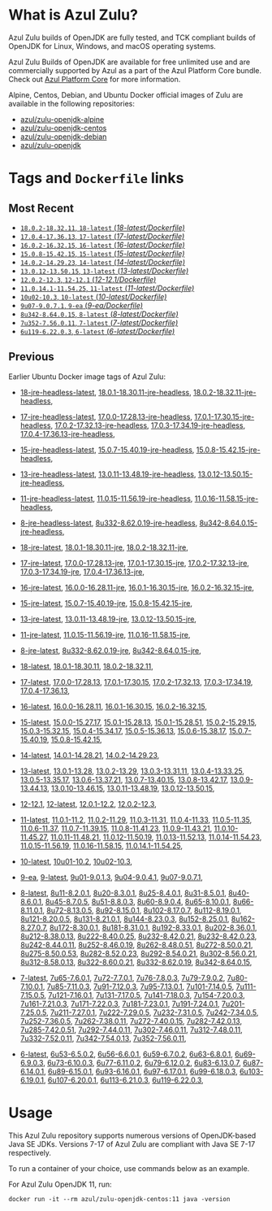 What is Azul Zulu? 
======================================

Azul Zulu builds of OpenJDK are fully tested, and TCK compliant builds of OpenJDK for Linux, Windows, and macOS operating systems.

Azul Zulu Builds of OpenJDK are available for free unlimited use and are commercially supported by Azul as a part of the Azul Platform Core bundle.
Check out [Azul Platform Core][3] for more information.

Alpine, Centos, Debian, and Ubuntu Docker official images of Zulu are available in the following repositories:

  * [azul/zulu-openjdk-alpine][4]
  * [azul/zulu-openjdk-centos][5]
  * [azul/zulu-openjdk-debian][6]
  * [azul/zulu-openjdk][7]

Tags and `Dockerfile` links
===========================

Most Recent
-----------
 
   * [`18.0.2-18.32.11`, `18-latest` (*18-latest/Dockerfile)*][10]
   * [`17.0.4-17.36.13`, `17-latest` (*17-latest/Dockerfile)*][19]
   * [`16.0.2-16.32.15`, `16-latest` (*16-latest/Dockerfile)*][37]
   * [`15.0.8-15.42.15`, `15-latest` (*15-latest/Dockerfile)*][45]
   * [`14.0.2-14.29.23`, `14-latest` (*14-latest/Dockerfile)*][62]
   * [`13.0.12-13.50.15`, `13-latest` (*13-latest/Dockerfile)*][65]
   * [`12.0.2-12.3`, `12-12.1` (*12-12.1/Dockerfile)*][84]
   * [`11.0.14.1-11.54.25`, `11-latest` (*11-latest/Dockerfile)*][88]
   * [`10u02-10.3`, `10-latest` (*10-latest/Dockerfile)*][112]
   * [`9u07-9.0.7.1`, `9-ea` (*9-ea/Dockerfile)*][115]
   * [`8u342-8.64.0.15`, `8-latest` (*8-latest/Dockerfile)*][120]
   * [`7u352-7.56.0.11`, `7-latest` (*7-latest/Dockerfile)*][166]
   * [`6u119-6.22.0.3`, `6-latest` (*6-latest/Dockerfile)*][201]

Previous
--------

Earlier Ubuntu Docker image tags of Azul Zulu:

  * [18-jre-headless-latest][16],
  [18.0.1-18.30.11-jre-headless][17],
  [18.0.2-18.32.11-jre-headless][18],
  
  * [17-jre-headless-latest][31],
  [17.0.0-17.28.13-jre-headless][32],
  [17.0.1-17.30.15-jre-headless][33],
  [17.0.2-17.32.13-jre-headless][34],
  [17.0.3-17.34.19-jre-headless][35],
  [17.0.4-17.36.13-jre-headless][36],
  
  * [15-jre-headless-latest][59],
  [15.0.7-15.40.19-jre-headless][60],
  [15.0.8-15.42.15-jre-headless][61],
  
  * [13-jre-headless-latest][81],
  [13.0.11-13.48.19-jre-headless][82],
  [13.0.12-13.50.15-jre-headless][83],
  
  * [11-jre-headless-latest][109],
  [11.0.15-11.56.19-jre-headless][110],
  [11.0.16-11.58.15-jre-headless][111],
  
  * [8-jre-headless-latest][163],
  [8u332-8.62.0.19-jre-headless][164],
  [8u342-8.64.0.15-jre-headless][165],
  
  * [18-jre-latest][11],
  [18.0.1-18.30.11-jre][14],
  [18.0.2-18.32.11-jre][15],
  
  * [17-jre-latest][20],
  [17.0.0-17.28.13-jre][26],
  [17.0.1-17.30.15-jre][27],
  [17.0.2-17.32.13-jre][28],
  [17.0.3-17.34.19-jre][29],
  [17.0.4-17.36.13-jre][30],
  
  * [16-jre-latest][38],
  [16.0.0-16.28.11-jre][42],
  [16.0.1-16.30.15-jre][43],
  [16.0.2-16.32.15-jre][44],
  
  * [15-jre-latest][46],
  [15.0.7-15.40.19-jre][57],
  [15.0.8-15.42.15-jre][58],
  
  * [13-jre-latest][68],
  [13.0.11-13.48.19-jre][79],
  [13.0.12-13.50.15-jre][80],
  
  * [11-jre-latest][95],
  [11.0.15-11.56.19-jre][107],
  [11.0.16-11.58.15-jre][108],
  
  * [8-jre-latest][121],
  [8u332-8.62.0.19-jre][161],
  [8u342-8.64.0.15-jre][162],
  
  * [18-latest][10],
  [18.0.1-18.30.11][12],
  [18.0.2-18.32.11][13],
  
  * [17-latest][19],
  [17.0.0-17.28.13][21],
  [17.0.1-17.30.15][22],
  [17.0.2-17.32.13][23],
  [17.0.3-17.34.19][24],
  [17.0.4-17.36.13][25],
  
  * [16-latest][37],
  [16.0.0-16.28.11][39],
  [16.0.1-16.30.15][40],
  [16.0.2-16.32.15][41],
  
  * [15-latest][45],
  [15.0.0-15.27.17][47],
  [15.0.1-15.28.13][48],
  [15.0.1-15.28.51][49],
  [15.0.2-15.29.15][50],
  [15.0.3-15.32.15][51],
  [15.0.4-15.34.17][52],
  [15.0.5-15.36.13][53],
  [15.0.6-15.38.17][54],
  [15.0.7-15.40.19][55],
  [15.0.8-15.42.15][56],
  
  * [14-latest][62],
  [14.0.1-14.28.21][63],
  [14.0.2-14.29.23][64],
  
  * [13-latest][65],
  [13.0.1-13.28][66],
  [13.0.2-13.29][67],
  [13.0.3-13.31.11][69],
  [13.0.4-13.33.25][70],
  [13.0.5-13.35.17][71],
  [13.0.6-13.37.21][72],
  [13.0.7-13.40.15][73],
  [13.0.8-13.42.17][74],
  [13.0.9-13.44.13][75],
  [13.0.10-13.46.15][76],
  [13.0.11-13.48.19][77],
  [13.0.12-13.50.15][78],
  
  * [12-12.1][84],
  [12-latest][85],
  [12.0.1-12.2][86],
  [12.0.2-12.3][87],
  
  * [11-latest][88],
  [11.0.1-11.2][89],
  [11.0.2-11.29][90],
  [11.0.3-11.31][91],
  [11.0.4-11.33][92],
  [11.0.5-11.35][93],
  [11.0.6-11.37][94],
  [11.0.7-11.39.15][96],
  [11.0.8-11.41.23][97],
  [11.0.9-11.43.21][98],
  [11.0.10-11.45.27][99],
  [11.0.11-11.48.21][100],
  [11.0.12-11.50.19][101],
  [11.0.13-11.52.13][102],
  [11.0.14-11.54.23][103],
  [11.0.15-11.56.19][104],
  [11.0.16-11.58.15][105],
  [11.0.14.1-11.54.25][106],
  
  * [10-latest][112],
  [10u01-10.2][113],
  [10u02-10.3][114],
  
  * [9-ea][115],
  [9-latest][116],
  [9u01-9.0.1.3][117],
  [9u04-9.0.4.1][118],
  [9u07-9.0.7.1][119],
  
  * [8-latest][120],
  [8u11-8.2.0.1][122],
  [8u20-8.3.0.1][123],
  [8u25-8.4.0.1][124],
  [8u31-8.5.0.1][125],
  [8u40-8.6.0.1][126],
  [8u45-8.7.0.5][127],
  [8u51-8.8.0.3][128],
  [8u60-8.9.0.4][129],
  [8u65-8.10.0.1][130],
  [8u66-8.11.0.1][131],
  [8u72-8.13.0.5][132],
  [8u92-8.15.0.1][133],
  [8u102-8.17.0.7][134],
  [8u112-8.19.0.1][135],
  [8u121-8.20.0.5][136],
  [8u131-8.21.0.1][137],
  [8u144-8.23.0.3][138],
  [8u152-8.25.0.1][139],
  [8u162-8.27.0.7][140],
  [8u172-8.30.0.1][141],
  [8u181-8.31.0.1][142],
  [8u192-8.33.0.1][143],
  [8u202-8.36.0.1][144],
  [8u212-8.38.0.13][145],
  [8u222-8.40.0.25][146],
  [8u232-8.42.0.21][147],
  [8u232-8.42.0.23][148],
  [8u242-8.44.0.11][149],
  [8u252-8.46.0.19][150],
  [8u262-8.48.0.51][151],
  [8u272-8.50.0.21][152],
  [8u275-8.50.0.53][153],
  [8u282-8.52.0.23][154],
  [8u292-8.54.0.21][155],
  [8u302-8.56.0.21][156],
  [8u312-8.58.0.13][157],
  [8u322-8.60.0.21][158],
  [8u332-8.62.0.19][159],
  [8u342-8.64.0.15][160],
  
  * [7-latest][166],
  [7u65-7.6.0.1][167],
  [7u72-7.7.0.1][168],
  [7u76-7.8.0.3][169],
  [7u79-7.9.0.2][170],
  [7u80-7.10.0.1][171],
  [7u85-7.11.0.3][172],
  [7u91-7.12.0.3][173],
  [7u95-7.13.0.1][174],
  [7u101-7.14.0.5][175],
  [7u111-7.15.0.5][176],
  [7u121-7.16.0.1][177],
  [7u131-7.17.0.5][178],
  [7u141-7.18.0.3][179],
  [7u154-7.20.0.3][180],
  [7u161-7.21.0.3][181],
  [7u171-7.22.0.3][182],
  [7u181-7.23.0.1][183],
  [7u191-7.24.0.1][184],
  [7u201-7.25.0.5][185],
  [7u211-7.27.0.1][186],
  [7u222-7.29.0.5][187],
  [7u232-7.31.0.5][188],
  [7u242-7.34.0.5][189],
  [7u252-7.36.0.5][190],
  [7u262-7.38.0.11][191],
  [7u272-7.40.0.15][192],
  [7u282-7.42.0.13][193],
  [7u285-7.42.0.51][194],
  [7u292-7.44.0.11][195],
  [7u302-7.46.0.11][196],
  [7u312-7.48.0.11][197],
  [7u332-7.52.0.11][198],
  [7u342-7.54.0.13][199],
  [7u352-7.56.0.11][200],
  
  * [6-latest][201],
  [6u53-6.5.0.2][202],
  [6u56-6.6.0.1][203],
  [6u59-6.7.0.2][204],
  [6u63-6.8.0.1][205],
  [6u69-6.9.0.3][206],
  [6u73-6.10.0.3][207],
  [6u77-6.11.0.2][208],
  [6u79-6.12.0.2][209],
  [6u83-6.13.0.7][210],
  [6u87-6.14.0.1][211],
  [6u89-6.15.0.1][212],
  [6u93-6.16.0.1][213],
  [6u97-6.17.0.1][214],
  [6u99-6.18.0.3][215],
  [6u103-6.19.0.1][216],
  [6u107-6.20.0.1][217],
  [6u113-6.21.0.3][218],
  [6u119-6.22.0.3][219],
  

Usage
=====

This Azul Zulu repository supports numerous versions of OpenJDK-based Java SE JDKs. Versions 7-17 of Azul Zulu are compliant with Java SE 7-17 respectively.

To run a container of your choice, use commands below as an example.

For Azul Zulu OpenJDK 11, run:

    docker run -it --rm azul/zulu-openjdk-centos:11 java -version

  [1]: https://www.azul.com/files/ZuluDocker60.gif
  [2]: https://www.azul.com/
  [3]: https://www.azul.com/products/core/
  [4]: https://hub.docker.com/r/azul/zulu-openjdk-alpine
  [5]: https://hub.docker.com/r/azul/zulu-openjdk-centos
  [6]: https://hub.docker.com/r/azul/zulu-openjdk-debian
  [7]: https://hub.docker.com/r/azul/zulu-openjdk


  [16]: https://github.com/zulu-openjdk/zulu-openjdk/blob/master/centos/18-jre-headless-latest/Dockerfile
  [17]: https://github.com/zulu-openjdk/zulu-openjdk/blob/master/centos/18.0.1-18.30.11-jre-headless/Dockerfile
  [18]: https://github.com/zulu-openjdk/zulu-openjdk/blob/master/centos/18.0.2-18.32.11-jre-headless/Dockerfile
  
  [31]: https://github.com/zulu-openjdk/zulu-openjdk/blob/master/centos/17-jre-headless-latest/Dockerfile
  [32]: https://github.com/zulu-openjdk/zulu-openjdk/blob/master/centos/17.0.0-17.28.13-jre-headless/Dockerfile
  [33]: https://github.com/zulu-openjdk/zulu-openjdk/blob/master/centos/17.0.1-17.30.15-jre-headless/Dockerfile
  [34]: https://github.com/zulu-openjdk/zulu-openjdk/blob/master/centos/17.0.2-17.32.13-jre-headless/Dockerfile
  [35]: https://github.com/zulu-openjdk/zulu-openjdk/blob/master/centos/17.0.3-17.34.19-jre-headless/Dockerfile
  [36]: https://github.com/zulu-openjdk/zulu-openjdk/blob/master/centos/17.0.4-17.36.13-jre-headless/Dockerfile
  
  [59]: https://github.com/zulu-openjdk/zulu-openjdk/blob/master/centos/15-jre-headless-latest/Dockerfile
  [60]: https://github.com/zulu-openjdk/zulu-openjdk/blob/master/centos/15.0.7-15.40.19-jre-headless/Dockerfile
  [61]: https://github.com/zulu-openjdk/zulu-openjdk/blob/master/centos/15.0.8-15.42.15-jre-headless/Dockerfile
  
  [81]: https://github.com/zulu-openjdk/zulu-openjdk/blob/master/centos/13-jre-headless-latest/Dockerfile
  [82]: https://github.com/zulu-openjdk/zulu-openjdk/blob/master/centos/13.0.11-13.48.19-jre-headless/Dockerfile
  [83]: https://github.com/zulu-openjdk/zulu-openjdk/blob/master/centos/13.0.12-13.50.15-jre-headless/Dockerfile
  
  [109]: https://github.com/zulu-openjdk/zulu-openjdk/blob/master/centos/11-jre-headless-latest/Dockerfile
  [110]: https://github.com/zulu-openjdk/zulu-openjdk/blob/master/centos/11.0.15-11.56.19-jre-headless/Dockerfile
  [111]: https://github.com/zulu-openjdk/zulu-openjdk/blob/master/centos/11.0.16-11.58.15-jre-headless/Dockerfile
  
  [163]: https://github.com/zulu-openjdk/zulu-openjdk/blob/master/centos/8-jre-headless-latest/Dockerfile
  [164]: https://github.com/zulu-openjdk/zulu-openjdk/blob/master/centos/8u332-8.62.0.19-jre-headless/Dockerfile
  [165]: https://github.com/zulu-openjdk/zulu-openjdk/blob/master/centos/8u342-8.64.0.15-jre-headless/Dockerfile
  
  [11]: https://github.com/zulu-openjdk/zulu-openjdk/blob/master/centos/18-jre-latest/Dockerfile
  [14]: https://github.com/zulu-openjdk/zulu-openjdk/blob/master/centos/18.0.1-18.30.11-jre/Dockerfile
  [15]: https://github.com/zulu-openjdk/zulu-openjdk/blob/master/centos/18.0.2-18.32.11-jre/Dockerfile
  
  [20]: https://github.com/zulu-openjdk/zulu-openjdk/blob/master/centos/17-jre-latest/Dockerfile
  [26]: https://github.com/zulu-openjdk/zulu-openjdk/blob/master/centos/17.0.0-17.28.13-jre/Dockerfile
  [27]: https://github.com/zulu-openjdk/zulu-openjdk/blob/master/centos/17.0.1-17.30.15-jre/Dockerfile
  [28]: https://github.com/zulu-openjdk/zulu-openjdk/blob/master/centos/17.0.2-17.32.13-jre/Dockerfile
  [29]: https://github.com/zulu-openjdk/zulu-openjdk/blob/master/centos/17.0.3-17.34.19-jre/Dockerfile
  [30]: https://github.com/zulu-openjdk/zulu-openjdk/blob/master/centos/17.0.4-17.36.13-jre/Dockerfile
  
  [38]: https://github.com/zulu-openjdk/zulu-openjdk/blob/master/centos/16-jre-latest/Dockerfile
  [42]: https://github.com/zulu-openjdk/zulu-openjdk/blob/master/centos/16.0.0-16.28.11-jre/Dockerfile
  [43]: https://github.com/zulu-openjdk/zulu-openjdk/blob/master/centos/16.0.1-16.30.15-jre/Dockerfile
  [44]: https://github.com/zulu-openjdk/zulu-openjdk/blob/master/centos/16.0.2-16.32.15-jre/Dockerfile
  
  [46]: https://github.com/zulu-openjdk/zulu-openjdk/blob/master/centos/15-jre-latest/Dockerfile
  [57]: https://github.com/zulu-openjdk/zulu-openjdk/blob/master/centos/15.0.7-15.40.19-jre/Dockerfile
  [58]: https://github.com/zulu-openjdk/zulu-openjdk/blob/master/centos/15.0.8-15.42.15-jre/Dockerfile
  
  [68]: https://github.com/zulu-openjdk/zulu-openjdk/blob/master/centos/13-jre-latest/Dockerfile
  [79]: https://github.com/zulu-openjdk/zulu-openjdk/blob/master/centos/13.0.11-13.48.19-jre/Dockerfile
  [80]: https://github.com/zulu-openjdk/zulu-openjdk/blob/master/centos/13.0.12-13.50.15-jre/Dockerfile
  
  [95]: https://github.com/zulu-openjdk/zulu-openjdk/blob/master/centos/11-jre-latest/Dockerfile
  [107]: https://github.com/zulu-openjdk/zulu-openjdk/blob/master/centos/11.0.15-11.56.19-jre/Dockerfile
  [108]: https://github.com/zulu-openjdk/zulu-openjdk/blob/master/centos/11.0.16-11.58.15-jre/Dockerfile
  
  [121]: https://github.com/zulu-openjdk/zulu-openjdk/blob/master/centos/8-jre-latest/Dockerfile
  [161]: https://github.com/zulu-openjdk/zulu-openjdk/blob/master/centos/8u332-8.62.0.19-jre/Dockerfile
  [162]: https://github.com/zulu-openjdk/zulu-openjdk/blob/master/centos/8u342-8.64.0.15-jre/Dockerfile
  
  [10]: https://github.com/zulu-openjdk/zulu-openjdk/blob/master/centos/18-latest/Dockerfile
  [12]: https://github.com/zulu-openjdk/zulu-openjdk/blob/master/centos/18.0.1-18.30.11/Dockerfile
  [13]: https://github.com/zulu-openjdk/zulu-openjdk/blob/master/centos/18.0.2-18.32.11/Dockerfile
  
  [19]: https://github.com/zulu-openjdk/zulu-openjdk/blob/master/centos/17-latest/Dockerfile
  [21]: https://github.com/zulu-openjdk/zulu-openjdk/blob/master/centos/17.0.0-17.28.13/Dockerfile
  [22]: https://github.com/zulu-openjdk/zulu-openjdk/blob/master/centos/17.0.1-17.30.15/Dockerfile
  [23]: https://github.com/zulu-openjdk/zulu-openjdk/blob/master/centos/17.0.2-17.32.13/Dockerfile
  [24]: https://github.com/zulu-openjdk/zulu-openjdk/blob/master/centos/17.0.3-17.34.19/Dockerfile
  [25]: https://github.com/zulu-openjdk/zulu-openjdk/blob/master/centos/17.0.4-17.36.13/Dockerfile
  
  [37]: https://github.com/zulu-openjdk/zulu-openjdk/blob/master/centos/16-latest/Dockerfile
  [39]: https://github.com/zulu-openjdk/zulu-openjdk/blob/master/centos/16.0.0-16.28.11/Dockerfile
  [40]: https://github.com/zulu-openjdk/zulu-openjdk/blob/master/centos/16.0.1-16.30.15/Dockerfile
  [41]: https://github.com/zulu-openjdk/zulu-openjdk/blob/master/centos/16.0.2-16.32.15/Dockerfile
  
  [45]: https://github.com/zulu-openjdk/zulu-openjdk/blob/master/centos/15-latest/Dockerfile
  [47]: https://github.com/zulu-openjdk/zulu-openjdk/blob/master/centos/15.0.0-15.27.17/Dockerfile
  [48]: https://github.com/zulu-openjdk/zulu-openjdk/blob/master/centos/15.0.1-15.28.13/Dockerfile
  [49]: https://github.com/zulu-openjdk/zulu-openjdk/blob/master/centos/15.0.1-15.28.51/Dockerfile
  [50]: https://github.com/zulu-openjdk/zulu-openjdk/blob/master/centos/15.0.2-15.29.15/Dockerfile
  [51]: https://github.com/zulu-openjdk/zulu-openjdk/blob/master/centos/15.0.3-15.32.15/Dockerfile
  [52]: https://github.com/zulu-openjdk/zulu-openjdk/blob/master/centos/15.0.4-15.34.17/Dockerfile
  [53]: https://github.com/zulu-openjdk/zulu-openjdk/blob/master/centos/15.0.5-15.36.13/Dockerfile
  [54]: https://github.com/zulu-openjdk/zulu-openjdk/blob/master/centos/15.0.6-15.38.17/Dockerfile
  [55]: https://github.com/zulu-openjdk/zulu-openjdk/blob/master/centos/15.0.7-15.40.19/Dockerfile
  [56]: https://github.com/zulu-openjdk/zulu-openjdk/blob/master/centos/15.0.8-15.42.15/Dockerfile
  
  [62]: https://github.com/zulu-openjdk/zulu-openjdk/blob/master/centos/14-latest/Dockerfile
  [63]: https://github.com/zulu-openjdk/zulu-openjdk/blob/master/centos/14.0.1-14.28.21/Dockerfile
  [64]: https://github.com/zulu-openjdk/zulu-openjdk/blob/master/centos/14.0.2-14.29.23/Dockerfile
  
  [65]: https://github.com/zulu-openjdk/zulu-openjdk/blob/master/centos/13-latest/Dockerfile
  [66]: https://github.com/zulu-openjdk/zulu-openjdk/blob/master/centos/13.0.1-13.28/Dockerfile
  [67]: https://github.com/zulu-openjdk/zulu-openjdk/blob/master/centos/13.0.2-13.29/Dockerfile
  [69]: https://github.com/zulu-openjdk/zulu-openjdk/blob/master/centos/13.0.3-13.31.11/Dockerfile
  [70]: https://github.com/zulu-openjdk/zulu-openjdk/blob/master/centos/13.0.4-13.33.25/Dockerfile
  [71]: https://github.com/zulu-openjdk/zulu-openjdk/blob/master/centos/13.0.5-13.35.17/Dockerfile
  [72]: https://github.com/zulu-openjdk/zulu-openjdk/blob/master/centos/13.0.6-13.37.21/Dockerfile
  [73]: https://github.com/zulu-openjdk/zulu-openjdk/blob/master/centos/13.0.7-13.40.15/Dockerfile
  [74]: https://github.com/zulu-openjdk/zulu-openjdk/blob/master/centos/13.0.8-13.42.17/Dockerfile
  [75]: https://github.com/zulu-openjdk/zulu-openjdk/blob/master/centos/13.0.9-13.44.13/Dockerfile
  [76]: https://github.com/zulu-openjdk/zulu-openjdk/blob/master/centos/13.0.10-13.46.15/Dockerfile
  [77]: https://github.com/zulu-openjdk/zulu-openjdk/blob/master/centos/13.0.11-13.48.19/Dockerfile
  [78]: https://github.com/zulu-openjdk/zulu-openjdk/blob/master/centos/13.0.12-13.50.15/Dockerfile
  
  [84]: https://github.com/zulu-openjdk/zulu-openjdk/blob/master/centos/12-12.1/Dockerfile
  [85]: https://github.com/zulu-openjdk/zulu-openjdk/blob/master/centos/12-latest/Dockerfile
  [86]: https://github.com/zulu-openjdk/zulu-openjdk/blob/master/centos/12.0.1-12.2/Dockerfile
  [87]: https://github.com/zulu-openjdk/zulu-openjdk/blob/master/centos/12.0.2-12.3/Dockerfile
  
  [88]: https://github.com/zulu-openjdk/zulu-openjdk/blob/master/centos/11-latest/Dockerfile
  [89]: https://github.com/zulu-openjdk/zulu-openjdk/blob/master/centos/11.0.1-11.2/Dockerfile
  [90]: https://github.com/zulu-openjdk/zulu-openjdk/blob/master/centos/11.0.2-11.29/Dockerfile
  [91]: https://github.com/zulu-openjdk/zulu-openjdk/blob/master/centos/11.0.3-11.31/Dockerfile
  [92]: https://github.com/zulu-openjdk/zulu-openjdk/blob/master/centos/11.0.4-11.33/Dockerfile
  [93]: https://github.com/zulu-openjdk/zulu-openjdk/blob/master/centos/11.0.5-11.35/Dockerfile
  [94]: https://github.com/zulu-openjdk/zulu-openjdk/blob/master/centos/11.0.6-11.37/Dockerfile
  [96]: https://github.com/zulu-openjdk/zulu-openjdk/blob/master/centos/11.0.7-11.39.15/Dockerfile
  [97]: https://github.com/zulu-openjdk/zulu-openjdk/blob/master/centos/11.0.8-11.41.23/Dockerfile
  [98]: https://github.com/zulu-openjdk/zulu-openjdk/blob/master/centos/11.0.9-11.43.21/Dockerfile
  [99]: https://github.com/zulu-openjdk/zulu-openjdk/blob/master/centos/11.0.10-11.45.27/Dockerfile
  [100]: https://github.com/zulu-openjdk/zulu-openjdk/blob/master/centos/11.0.11-11.48.21/Dockerfile
  [101]: https://github.com/zulu-openjdk/zulu-openjdk/blob/master/centos/11.0.12-11.50.19/Dockerfile
  [102]: https://github.com/zulu-openjdk/zulu-openjdk/blob/master/centos/11.0.13-11.52.13/Dockerfile
  [103]: https://github.com/zulu-openjdk/zulu-openjdk/blob/master/centos/11.0.14-11.54.23/Dockerfile
  [104]: https://github.com/zulu-openjdk/zulu-openjdk/blob/master/centos/11.0.15-11.56.19/Dockerfile
  [105]: https://github.com/zulu-openjdk/zulu-openjdk/blob/master/centos/11.0.16-11.58.15/Dockerfile
  [106]: https://github.com/zulu-openjdk/zulu-openjdk/blob/master/centos/11.0.14.1-11.54.25/Dockerfile
  
  [112]: https://github.com/zulu-openjdk/zulu-openjdk/blob/master/centos/10-latest/Dockerfile
  [113]: https://github.com/zulu-openjdk/zulu-openjdk/blob/master/centos/10u01-10.2/Dockerfile
  [114]: https://github.com/zulu-openjdk/zulu-openjdk/blob/master/centos/10u02-10.3/Dockerfile
  
  [115]: https://github.com/zulu-openjdk/zulu-openjdk/blob/master/centos/9-ea/Dockerfile
  [116]: https://github.com/zulu-openjdk/zulu-openjdk/blob/master/centos/9-latest/Dockerfile
  [117]: https://github.com/zulu-openjdk/zulu-openjdk/blob/master/centos/9u01-9.0.1.3/Dockerfile
  [118]: https://github.com/zulu-openjdk/zulu-openjdk/blob/master/centos/9u04-9.0.4.1/Dockerfile
  [119]: https://github.com/zulu-openjdk/zulu-openjdk/blob/master/centos/9u07-9.0.7.1/Dockerfile
  
  [120]: https://github.com/zulu-openjdk/zulu-openjdk/blob/master/centos/8-latest/Dockerfile
  [122]: https://github.com/zulu-openjdk/zulu-openjdk/blob/master/centos/8u11-8.2.0.1/Dockerfile
  [123]: https://github.com/zulu-openjdk/zulu-openjdk/blob/master/centos/8u20-8.3.0.1/Dockerfile
  [124]: https://github.com/zulu-openjdk/zulu-openjdk/blob/master/centos/8u25-8.4.0.1/Dockerfile
  [125]: https://github.com/zulu-openjdk/zulu-openjdk/blob/master/centos/8u31-8.5.0.1/Dockerfile
  [126]: https://github.com/zulu-openjdk/zulu-openjdk/blob/master/centos/8u40-8.6.0.1/Dockerfile
  [127]: https://github.com/zulu-openjdk/zulu-openjdk/blob/master/centos/8u45-8.7.0.5/Dockerfile
  [128]: https://github.com/zulu-openjdk/zulu-openjdk/blob/master/centos/8u51-8.8.0.3/Dockerfile
  [129]: https://github.com/zulu-openjdk/zulu-openjdk/blob/master/centos/8u60-8.9.0.4/Dockerfile
  [130]: https://github.com/zulu-openjdk/zulu-openjdk/blob/master/centos/8u65-8.10.0.1/Dockerfile
  [131]: https://github.com/zulu-openjdk/zulu-openjdk/blob/master/centos/8u66-8.11.0.1/Dockerfile
  [132]: https://github.com/zulu-openjdk/zulu-openjdk/blob/master/centos/8u72-8.13.0.5/Dockerfile
  [133]: https://github.com/zulu-openjdk/zulu-openjdk/blob/master/centos/8u92-8.15.0.1/Dockerfile
  [134]: https://github.com/zulu-openjdk/zulu-openjdk/blob/master/centos/8u102-8.17.0.7/Dockerfile
  [135]: https://github.com/zulu-openjdk/zulu-openjdk/blob/master/centos/8u112-8.19.0.1/Dockerfile
  [136]: https://github.com/zulu-openjdk/zulu-openjdk/blob/master/centos/8u121-8.20.0.5/Dockerfile
  [137]: https://github.com/zulu-openjdk/zulu-openjdk/blob/master/centos/8u131-8.21.0.1/Dockerfile
  [138]: https://github.com/zulu-openjdk/zulu-openjdk/blob/master/centos/8u144-8.23.0.3/Dockerfile
  [139]: https://github.com/zulu-openjdk/zulu-openjdk/blob/master/centos/8u152-8.25.0.1/Dockerfile
  [140]: https://github.com/zulu-openjdk/zulu-openjdk/blob/master/centos/8u162-8.27.0.7/Dockerfile
  [141]: https://github.com/zulu-openjdk/zulu-openjdk/blob/master/centos/8u172-8.30.0.1/Dockerfile
  [142]: https://github.com/zulu-openjdk/zulu-openjdk/blob/master/centos/8u181-8.31.0.1/Dockerfile
  [143]: https://github.com/zulu-openjdk/zulu-openjdk/blob/master/centos/8u192-8.33.0.1/Dockerfile
  [144]: https://github.com/zulu-openjdk/zulu-openjdk/blob/master/centos/8u202-8.36.0.1/Dockerfile
  [145]: https://github.com/zulu-openjdk/zulu-openjdk/blob/master/centos/8u212-8.38.0.13/Dockerfile
  [146]: https://github.com/zulu-openjdk/zulu-openjdk/blob/master/centos/8u222-8.40.0.25/Dockerfile
  [147]: https://github.com/zulu-openjdk/zulu-openjdk/blob/master/centos/8u232-8.42.0.21/Dockerfile
  [148]: https://github.com/zulu-openjdk/zulu-openjdk/blob/master/centos/8u232-8.42.0.23/Dockerfile
  [149]: https://github.com/zulu-openjdk/zulu-openjdk/blob/master/centos/8u242-8.44.0.11/Dockerfile
  [150]: https://github.com/zulu-openjdk/zulu-openjdk/blob/master/centos/8u252-8.46.0.19/Dockerfile
  [151]: https://github.com/zulu-openjdk/zulu-openjdk/blob/master/centos/8u262-8.48.0.51/Dockerfile
  [152]: https://github.com/zulu-openjdk/zulu-openjdk/blob/master/centos/8u272-8.50.0.21/Dockerfile
  [153]: https://github.com/zulu-openjdk/zulu-openjdk/blob/master/centos/8u275-8.50.0.53/Dockerfile
  [154]: https://github.com/zulu-openjdk/zulu-openjdk/blob/master/centos/8u282-8.52.0.23/Dockerfile
  [155]: https://github.com/zulu-openjdk/zulu-openjdk/blob/master/centos/8u292-8.54.0.21/Dockerfile
  [156]: https://github.com/zulu-openjdk/zulu-openjdk/blob/master/centos/8u302-8.56.0.21/Dockerfile
  [157]: https://github.com/zulu-openjdk/zulu-openjdk/blob/master/centos/8u312-8.58.0.13/Dockerfile
  [158]: https://github.com/zulu-openjdk/zulu-openjdk/blob/master/centos/8u322-8.60.0.21/Dockerfile
  [159]: https://github.com/zulu-openjdk/zulu-openjdk/blob/master/centos/8u332-8.62.0.19/Dockerfile
  [160]: https://github.com/zulu-openjdk/zulu-openjdk/blob/master/centos/8u342-8.64.0.15/Dockerfile
  
  [166]: https://github.com/zulu-openjdk/zulu-openjdk/blob/master/centos/7-latest/Dockerfile
  [167]: https://github.com/zulu-openjdk/zulu-openjdk/blob/master/centos/7u65-7.6.0.1/Dockerfile
  [168]: https://github.com/zulu-openjdk/zulu-openjdk/blob/master/centos/7u72-7.7.0.1/Dockerfile
  [169]: https://github.com/zulu-openjdk/zulu-openjdk/blob/master/centos/7u76-7.8.0.3/Dockerfile
  [170]: https://github.com/zulu-openjdk/zulu-openjdk/blob/master/centos/7u79-7.9.0.2/Dockerfile
  [171]: https://github.com/zulu-openjdk/zulu-openjdk/blob/master/centos/7u80-7.10.0.1/Dockerfile
  [172]: https://github.com/zulu-openjdk/zulu-openjdk/blob/master/centos/7u85-7.11.0.3/Dockerfile
  [173]: https://github.com/zulu-openjdk/zulu-openjdk/blob/master/centos/7u91-7.12.0.3/Dockerfile
  [174]: https://github.com/zulu-openjdk/zulu-openjdk/blob/master/centos/7u95-7.13.0.1/Dockerfile
  [175]: https://github.com/zulu-openjdk/zulu-openjdk/blob/master/centos/7u101-7.14.0.5/Dockerfile
  [176]: https://github.com/zulu-openjdk/zulu-openjdk/blob/master/centos/7u111-7.15.0.5/Dockerfile
  [177]: https://github.com/zulu-openjdk/zulu-openjdk/blob/master/centos/7u121-7.16.0.1/Dockerfile
  [178]: https://github.com/zulu-openjdk/zulu-openjdk/blob/master/centos/7u131-7.17.0.5/Dockerfile
  [179]: https://github.com/zulu-openjdk/zulu-openjdk/blob/master/centos/7u141-7.18.0.3/Dockerfile
  [180]: https://github.com/zulu-openjdk/zulu-openjdk/blob/master/centos/7u154-7.20.0.3/Dockerfile
  [181]: https://github.com/zulu-openjdk/zulu-openjdk/blob/master/centos/7u161-7.21.0.3/Dockerfile
  [182]: https://github.com/zulu-openjdk/zulu-openjdk/blob/master/centos/7u171-7.22.0.3/Dockerfile
  [183]: https://github.com/zulu-openjdk/zulu-openjdk/blob/master/centos/7u181-7.23.0.1/Dockerfile
  [184]: https://github.com/zulu-openjdk/zulu-openjdk/blob/master/centos/7u191-7.24.0.1/Dockerfile
  [185]: https://github.com/zulu-openjdk/zulu-openjdk/blob/master/centos/7u201-7.25.0.5/Dockerfile
  [186]: https://github.com/zulu-openjdk/zulu-openjdk/blob/master/centos/7u211-7.27.0.1/Dockerfile
  [187]: https://github.com/zulu-openjdk/zulu-openjdk/blob/master/centos/7u222-7.29.0.5/Dockerfile
  [188]: https://github.com/zulu-openjdk/zulu-openjdk/blob/master/centos/7u232-7.31.0.5/Dockerfile
  [189]: https://github.com/zulu-openjdk/zulu-openjdk/blob/master/centos/7u242-7.34.0.5/Dockerfile
  [190]: https://github.com/zulu-openjdk/zulu-openjdk/blob/master/centos/7u252-7.36.0.5/Dockerfile
  [191]: https://github.com/zulu-openjdk/zulu-openjdk/blob/master/centos/7u262-7.38.0.11/Dockerfile
  [192]: https://github.com/zulu-openjdk/zulu-openjdk/blob/master/centos/7u272-7.40.0.15/Dockerfile
  [193]: https://github.com/zulu-openjdk/zulu-openjdk/blob/master/centos/7u282-7.42.0.13/Dockerfile
  [194]: https://github.com/zulu-openjdk/zulu-openjdk/blob/master/centos/7u285-7.42.0.51/Dockerfile
  [195]: https://github.com/zulu-openjdk/zulu-openjdk/blob/master/centos/7u292-7.44.0.11/Dockerfile
  [196]: https://github.com/zulu-openjdk/zulu-openjdk/blob/master/centos/7u302-7.46.0.11/Dockerfile
  [197]: https://github.com/zulu-openjdk/zulu-openjdk/blob/master/centos/7u312-7.48.0.11/Dockerfile
  [198]: https://github.com/zulu-openjdk/zulu-openjdk/blob/master/centos/7u332-7.52.0.11/Dockerfile
  [199]: https://github.com/zulu-openjdk/zulu-openjdk/blob/master/centos/7u342-7.54.0.13/Dockerfile
  [200]: https://github.com/zulu-openjdk/zulu-openjdk/blob/master/centos/7u352-7.56.0.11/Dockerfile
  
  [201]: https://github.com/zulu-openjdk/zulu-openjdk/blob/master/centos/6-latest/Dockerfile
  [202]: https://github.com/zulu-openjdk/zulu-openjdk/blob/master/centos/6u53-6.5.0.2/Dockerfile
  [203]: https://github.com/zulu-openjdk/zulu-openjdk/blob/master/centos/6u56-6.6.0.1/Dockerfile
  [204]: https://github.com/zulu-openjdk/zulu-openjdk/blob/master/centos/6u59-6.7.0.2/Dockerfile
  [205]: https://github.com/zulu-openjdk/zulu-openjdk/blob/master/centos/6u63-6.8.0.1/Dockerfile
  [206]: https://github.com/zulu-openjdk/zulu-openjdk/blob/master/centos/6u69-6.9.0.3/Dockerfile
  [207]: https://github.com/zulu-openjdk/zulu-openjdk/blob/master/centos/6u73-6.10.0.3/Dockerfile
  [208]: https://github.com/zulu-openjdk/zulu-openjdk/blob/master/centos/6u77-6.11.0.2/Dockerfile
  [209]: https://github.com/zulu-openjdk/zulu-openjdk/blob/master/centos/6u79-6.12.0.2/Dockerfile
  [210]: https://github.com/zulu-openjdk/zulu-openjdk/blob/master/centos/6u83-6.13.0.7/Dockerfile
  [211]: https://github.com/zulu-openjdk/zulu-openjdk/blob/master/centos/6u87-6.14.0.1/Dockerfile
  [212]: https://github.com/zulu-openjdk/zulu-openjdk/blob/master/centos/6u89-6.15.0.1/Dockerfile
  [213]: https://github.com/zulu-openjdk/zulu-openjdk/blob/master/centos/6u93-6.16.0.1/Dockerfile
  [214]: https://github.com/zulu-openjdk/zulu-openjdk/blob/master/centos/6u97-6.17.0.1/Dockerfile
  [215]: https://github.com/zulu-openjdk/zulu-openjdk/blob/master/centos/6u99-6.18.0.3/Dockerfile
  [216]: https://github.com/zulu-openjdk/zulu-openjdk/blob/master/centos/6u103-6.19.0.1/Dockerfile
  [217]: https://github.com/zulu-openjdk/zulu-openjdk/blob/master/centos/6u107-6.20.0.1/Dockerfile
  [218]: https://github.com/zulu-openjdk/zulu-openjdk/blob/master/centos/6u113-6.21.0.3/Dockerfile
  [219]: https://github.com/zulu-openjdk/zulu-openjdk/blob/master/centos/6u119-6.22.0.3/Dockerfile
  